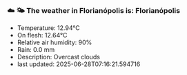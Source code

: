 ### ☁️ 🌤️  The weather in Florianópolis is: Florianópolis

- Temperature: 12.94°C
- On flesh: 12.64°C
- Relative air humidity: 90%
- Rain: 0.0 mm
- Description: Overcast clouds
- last updated: 2025-06-28T07:16:21.594716
